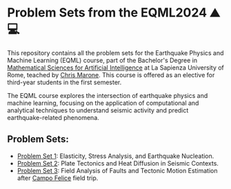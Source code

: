 # Problem Sets from the EQML2024 ⛰️💻
This repository contains all the problem sets for the Earthquake Physics and Machine Learning (EQML) course, part of the Bachelor's Degree in [Mathematical Sciences for Artificial Intelligence](https://corsidilaurea.uniroma1.it/it/corso/2023/31778/home) at La Sapienza University of Rome, teached by [Chris Marone](https://www.dst.uniroma1.it/Marone). This course is offered as an elective for third-year students in the first semester.

The EQML course explores the intersection of earthquake physics and machine learning, focusing on the application of computational and analytical techniques to understand seismic activity and predict earthquake-related phenomena.

## Problem Sets:
- [Problem Set 1](https://github.com/mich1803/EQML-ProblemSets/blob/main/ProblemSet1.pdf): Elasticity, Stress Analysis, and Earthquake Nucleation.
- [Problem Set 2](https://github.com/mich1803/EQML-ProblemSets/blob/main/ProblemSet2.ipynb): Plate Tectonics and Heat Diffusion in Seismic Contexts.
- [Problem Set 3](https://github.com/mich1803/EQML-ProblemSets/blob/main/ProblemSet3.ipynb): Field Analysis of Faults and Tectonic Motion Estimation after [Campo Felice](https://github.com/mich1803/EQML-ProblemSets/tree/main/media/CampoFeliceFieldTrip081024) field trip.
